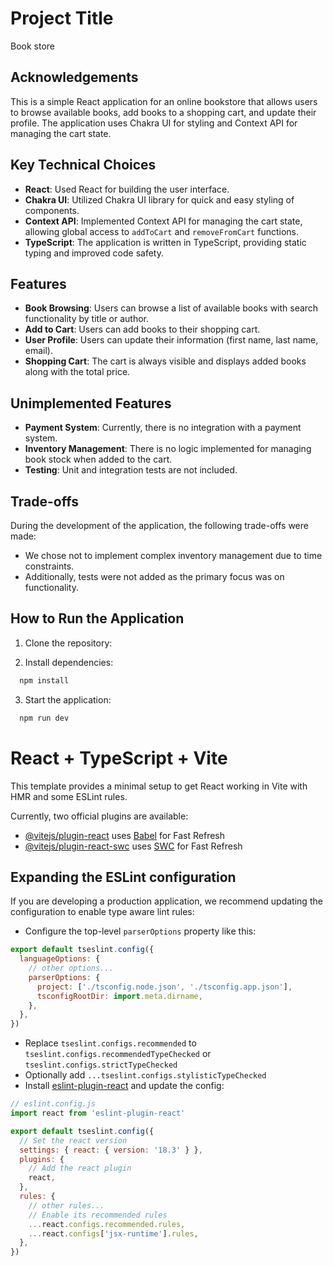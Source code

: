 
# Project Title
Book store
## Acknowledgements

This is a simple React application for an online bookstore that allows users to browse available books, add books to a shopping cart, and update their profile. The application uses Chakra UI for styling and Context API for managing the cart state.

## Key Technical Choices

- **React**: Used React for building the user interface.
- **Chakra UI**: Utilized Chakra UI library for quick and easy styling of components.
- **Context API**: Implemented Context API for managing the cart state, allowing global access to `addToCart` and `removeFromCart` functions.
- **TypeScript**: The application is written in TypeScript, providing static typing and improved code safety.

## Features

- **Book Browsing**: Users can browse a list of available books with search functionality by title or author.
- **Add to Cart**: Users can add books to their shopping cart.
- **User Profile**: Users can update their information (first name, last name, email).
- **Shopping Cart**: The cart is always visible and displays added books along with the total price.

## Unimplemented Features

- **Payment System**: Currently, there is no integration with a payment system.
- **Inventory Management**: There is no logic implemented for managing book stock when added to the cart.
- **Testing**: Unit and integration tests are not included.

## Trade-offs

During the development of the application, the following trade-offs were made:

- We chose not to implement complex inventory management due to time constraints.
- Additionally, tests were not added as the primary focus was on functionality.

## How to Run the Application

1. Clone the repository:

2. Install dependencies:

```bash
  npm install
```

3. Start the application:

```bash
  npm run dev
```

# React + TypeScript + Vite

This template provides a minimal setup to get React working in Vite with HMR and some ESLint rules.

Currently, two official plugins are available:

- [@vitejs/plugin-react](https://github.com/vitejs/vite-plugin-react/blob/main/packages/plugin-react/README.md) uses [Babel](https://babeljs.io/) for Fast Refresh
- [@vitejs/plugin-react-swc](https://github.com/vitejs/vite-plugin-react-swc) uses [SWC](https://swc.rs/) for Fast Refresh

## Expanding the ESLint configuration

If you are developing a production application, we recommend updating the configuration to enable type aware lint rules:

- Configure the top-level `parserOptions` property like this:

```js
export default tseslint.config({
  languageOptions: {
    // other options...
    parserOptions: {
      project: ['./tsconfig.node.json', './tsconfig.app.json'],
      tsconfigRootDir: import.meta.dirname,
    },
  },
})
```

- Replace `tseslint.configs.recommended` to `tseslint.configs.recommendedTypeChecked` or `tseslint.configs.strictTypeChecked`
- Optionally add `...tseslint.configs.stylisticTypeChecked`
- Install [eslint-plugin-react](https://github.com/jsx-eslint/eslint-plugin-react) and update the config:

```js
// eslint.config.js
import react from 'eslint-plugin-react'

export default tseslint.config({
  // Set the react version
  settings: { react: { version: '18.3' } },
  plugins: {
    // Add the react plugin
    react,
  },
  rules: {
    // other rules...
    // Enable its recommended rules
    ...react.configs.recommended.rules,
    ...react.configs['jsx-runtime'].rules,
  },
})
```
